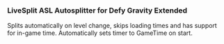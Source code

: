 ### LiveSplit ASL Autosplitter for Defy Gravity Extended

Splits automatically on level change, skips loading times and has support for in-game time. Automatically sets timer to GameTime on start.
